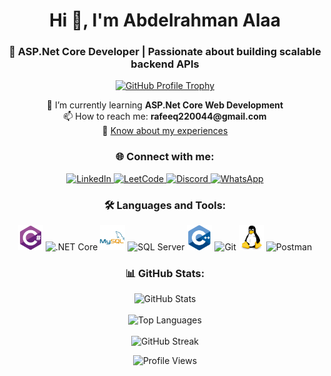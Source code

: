 <h1 align="center">Hi 👋, I'm Abdelrahman Alaa</h1>
<h3 align="center">🚀 ASP.Net Core Developer | Passionate about building scalable backend APIs</h3>

<p align="center">
  <a href="https://github.com/ryo-ma/github-profile-trophy">
    <img src="https://github-profile-trophy.vercel.app/?username=abdelrahman984&theme=algolia&row=1&column=3" alt="GitHub Profile Trophy" />
  </a>
</p>

<p align="center">
  🌱 I’m currently learning <strong>ASP.Net Core Web Development</strong> <br>
  📫 How to reach me: <strong>rafeeq220044@gmail.com</strong> <br>
  📄 <a href="https://drive.google.com/file/d/1BRk6sRkNFHw-5RCG3noPmRdKUJ49T9yb/view?usp=sharing">Know about my experiences</a> <br>
</p>

<h3 align="center">🌐 Connect with me:</h3>
<p align="center">
  <a href="https://linkedin.com/in/abdelrahman-alaa-854ab4275" target="_blank">
    <img src="https://raw.githubusercontent.com/rahuldkjain/github-profile-readme-generator/master/src/images/icons/Social/linked-in-alt.svg" alt="LinkedIn" width="30" height="30"/>
  </a>
  <a href="https://www.leetcode.com/abdelrahman984" target="_blank">
    <img src="https://raw.githubusercontent.com/rahuldkjain/github-profile-readme-generator/master/src/images/icons/Social/leet-code.svg" alt="LeetCode" width="30" height="30"/>
  </a>
  <a href="https://discord.gg/852921820512649236" target="_blank">
    <img src="https://raw.githubusercontent.com/rahuldkjain/github-profile-readme-generator/master/src/images/icons/Social/discord.svg" alt="Discord" width="30" height="30"/>
  </a>
  <a href="https://wa.me/201062574729" target="_blank">
    <img src="https://raw.githubusercontent.com/rahuldkjain/github-profile-readme-generator/master/src/images/icons/Social/whatsapp.svg" alt="WhatsApp" width="30" height="30"/>
  </a>
</p>

<h3 align="center">🛠️ Languages and Tools:</h3>

<p align="center">
  <img src="https://raw.githubusercontent.com/devicons/devicon/master/icons/csharp/csharp-original.svg" width="40" height="40" alt="C#"/>
  <img src="https://upload.wikimedia.org/wikipedia/commons/e/ee/.NET_Core_Logo.svg" width="40" height="40" alt=".NET Core"/>
  <img src="https://raw.githubusercontent.com/devicons/devicon/master/icons/mysql/mysql-original-wordmark.svg" width="40" height="40" alt="MySQL"/>
  <img src="https://www.svgrepo.com/show/303229/microsoft-sql-server-logo.svg" width="40" height="40" alt="SQL Server"/>
  <img src="https://raw.githubusercontent.com/devicons/devicon/master/icons/cplusplus/cplusplus-original.svg" width="40" height="40" alt="C++"/>
  <img src="https://www.vectorlogo.zone/logos/git-scm/git-scm-icon.svg" width="40" height="40" alt="Git"/>
  <img src="https://raw.githubusercontent.com/devicons/devicon/master/icons/linux/linux-original.svg" width="40" height="40" alt="Linux"/>
  <img src="https://www.vectorlogo.zone/logos/getpostman/getpostman-icon.svg" width="40" height="40" alt="Postman"/>
</p>

<h3 align="center">📊 GitHub Stats:</h3>

<p align="center">
  <img src="https://github-readme-stats.vercel.app/api?username=abdelrahman984&show_icons=true&theme=radical" alt="GitHub Stats" /> <br><br>
  <img src="https://github-readme-stats.vercel.app/api/top-langs?username=abdelrahman984&layout=compact&theme=radical" alt="Top Languages" /> <br><br>
  <img src="https://github-readme-streak-stats.herokuapp.com/?user=abdelrahman984&theme=radical" alt="GitHub Streak" />
</p>

<p align="center">
  <img src="https://komarev.com/ghpvc/?username=abdelrahman984&color=blue" alt="Profile Views" />
</p>
